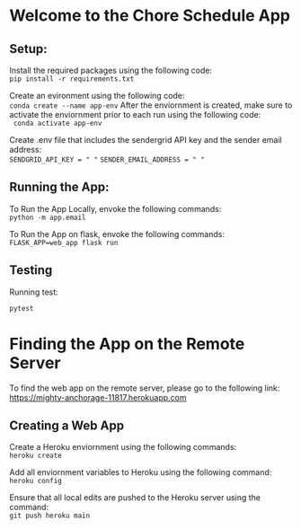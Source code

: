 
# Welcome to the Chore Schedule App

## Setup:


Install the required packages using the following code:<br>
``` pip install -r requirements.txt ```

Create an evironment using the following code:<br>
``` conda create --name app-env ```
After the enviornment is created, make sure to activate the enviornment prior to each run using the following code:<br>
``` conda activate app-env```

Create .env file that includes the sendergrid API key and the sender email address:<br>
``` SENDGRID_API_KEY = " " ```
``` SENDER_EMAIL_ADDRESS = " " ```

## Running the App:

To Run the App Locally, envoke the following commands: <br>
``` python -m app.email ```

To Run the App on flask, envoke the following commands: <br>
``` FLASK_APP=web_app flask run ```

## Testing

Running test:

```pytest```

# Finding the App on the Remote Server

To find the web app on the remote server, please go to the following link: https://mighty-anchorage-11817.herokuapp.com

## Creating a Web App

Create a Heroku enviornment using the following commands: <br> ```heroku create```

Add all enviornment variables to Heroku using the following command: <br> ```heroku config```

Ensure that all local edits are pushed to the Heroku server using the command: <br> ```git push heroku main```



